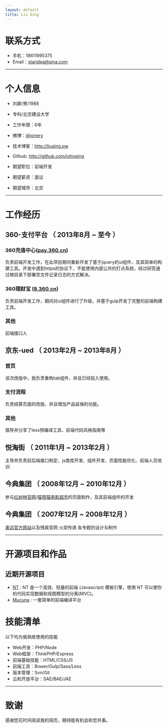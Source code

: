 ```yaml
---
layout: default
title: Liu Qing
---
```



# 联系方式
- 手机：18611995375
- Email：staridea@sina.com
---

# 个人信息

 - 刘卿/男/1988 
 - 专科/北京建设大学
 - 工作年限：6年
 - 微博：[@jonery](http://weibo.com/jonery) 
 - 技术博客：http://liuqing.pw
 - Github: http://github.com/johnqing
 
 - 期望职位：前端开发
 - 期望薪资：面议
 - 期望城市：北京  

---

# 工作经历

## 360-支付平台 （ 2013年8月 ~ 至今 ）

### 360充值中心([pay.360.cn](https://pay.360.cn)) 
负责前端开发工作，在此项目期间重新开发了基于jquery的ui组件，及其简单的构建工具。开发中遇到https的协议下，不能使用内部公共的打点系统，经过研究通过根目录下部署空文件记录日志的方式解决。


### 360理财宝 ([8.360.cn](https://8.360.cn)) 
负责前端开发工作，期间对ui组件进行了升级，并基于gulp开发了完整的前端构建工具。

### 其他
前端接口人
 
## 京东-ued （ 2013年2月 ~ 2013年8月 ）

### 首页 
该次改版中，我负责重构tab组件，并且已经投入使用。


### 支付流程 
负责结算页面的改版，并且增加产品延保的功能。


### 其他
倡导并分享了less预编译工具、前端代码风格指南等

## 悦淘街 （ 2011年1月 ~ 2013年2月 ）
主导并负责前后端接口制定、js类库开发、组件开发、页面性能优化、前端人员培训

## 今典集团 （ 2008年12月 ~ 2010年12月 ）
参与[红树林官网](http://www.mymhotel.com/)/[猫喂猫电影超市](http://www.movmall.com/)的页面制作，及其前端组件的开发

## 今典集团 （ 2007年12月 ~ 2008年12月 ）
[奥运官方网站](http://www.beijing2008.cn)以及残奥官网 火炬传递 各专题的设计与制作

---

# 开源项目和作品

## 近期开源项目

 - [NT](https://github.com/Johnqing/Ntpl.js) : NT 是一个高效、轻量的前端 (Javascript) 模板引擎，使用 NT 可以使你的代码实现数据和视图模型的分离(MVC)。
 - [Mucuna](https://github.com/Johnqing/Mucuna) : 一套简单的前端编译平台


# 技能清单

以下均为我熟练使用的技能

- Web开发：PHP/Node
- Web框架：ThinkPHP/Express
- 前端基础技能：HTML/CSS/JS
- 前端工具：Bower/Gulp/Sass/Less
- 版本管理：Svn/Git
- 云和开放平台：SAE/BAE/JAE

---

# 致谢
感谢您花时间阅读我的简历，期待能有机会和您共事。
